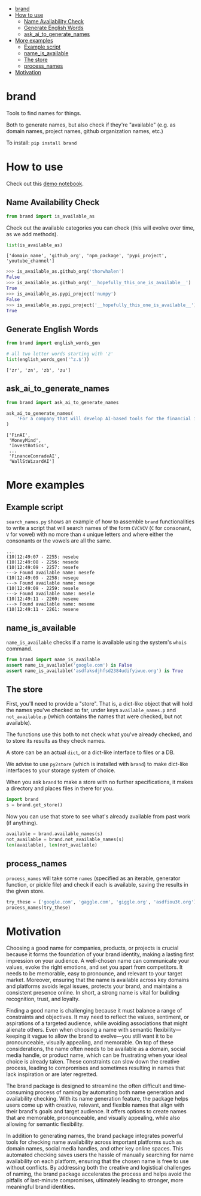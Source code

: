 <!-- TOC start (generated with https://github.com/derlin/bitdowntoc) -->

- [brand](#brand)
- [How to use](#how-to-use)
   * [Name Availability Check](#name-availability-check)
   * [Generate English Words](#generate-english-words)
   * [ask_ai_to_generate_names](#ask_ai_to_generate_names)
- [More examples](#more-examples)
   * [Example script](#example-script)
   * [name_is_available](#name_is_available)
   * [The store](#the-store)
   * [process_names](#process_names)
- [Motivation](#motivation)

<!-- TOC end -->

<!-- TOC --><a name="brand"></a>
# brand

Tools to find names for things.

Both to generate names, but also check if they're "available" 
(e.g. as domain names, project names, github organization names, etc.)

To install:	```pip install brand```

<!-- TOC --><a name="how-to-use"></a>
# How to use

Check out this [demo notebook](https://github.com/thorwhalen/brand/blob/master/misc/brand_demo.ipynb).

<!-- TOC --><a name="name-availability-check"></a>
## Name Availability Check

```python
from brand import is_available_as
```

Check out the available categories you can check (this will evolve over time, as we add methods).

```python
list(is_available_as)
```

```
['domain_name', 'github_org', 'npm_package', 'pypi_project', 'youtube_channel']
```

```python
>>> is_available_as.github_org('thorwhalen')
False
>>> is_available_as.github_org('__hopefully_this_one_is_available__')
True
>>> is_available_as.pypi_project('numpy')
False
>>> is_available_as.pypi_project('__hopefully_this_one_is_available__')
True
```

<!-- TOC --><a name="generate-english-words"></a>
## Generate English Words

```python
from brand import english_words_gen

# all two letter words starting with 'z'
list(english_words_gen('^z.$'))
```

```
['zr', 'zn', 'zb', 'zu']
```

<!-- TOC --><a name="ask_ai_to_generate_names"></a>
## ask_ai_to_generate_names

```python
from brand import ask_ai_to_generate_names

ask_ai_to_generate_names(
    'For a company that will develop AI-based tools for the financial industry'
)
```

```
['FinAI',
 'MoneyMind',
 'InvestBotics',
 ...
 'FinanceComradeAI',
 'WallStWizardAI']
 ```

<!-- TOC --><a name="more-examples"></a>
# More examples

<!-- TOC --><a name="example-script"></a>
## Example script

`search_names.py` shows an example of how to assemble 
`brand` functionalities to write a script that will search
names of the form `CVCVCV` (`C` for consonant, `V` for vowel)
with no more than `4` unique letters and where either the 
consonants or the vowels are all the same.

```
...
(10)12:49:07 - 2255: nesebe
(10)12:49:08 - 2256: nesede
(10)12:49:09 - 2257: nesefe
---> Found available name: nesefe
(10)12:49:09 - 2258: nesege
---> Found available name: nesege
(10)12:49:09 - 2259: nesele
---> Found available name: nesele
(10)12:49:11 - 2260: neseme
---> Found available name: neseme
(10)12:49:11 - 2261: nesene
```

<!-- TOC --><a name="name_is_available"></a>
## name_is_available

`name_is_available` checks if a name is available using the system's
`whois` command.

```python
from brand import name_is_available
assert name_is_available('google.com') is False
assert name_is_available('asdfaksdjhfsd2384udifyiwue.org') is True
```

<!-- TOC --><a name="the-store"></a>
## The store

First, you'll need to provide a "store". 
That is, a dict-like object that will hold the names you've checked so far, 
under keys `available_names.p` and `not_available.p` (which contains the names
that were checked, but not available). 

The functions use this both to not check what you've already checked, 
and to store its results as they check names.

A store can be an actual `dict`, or a dict-like interface to files or a DB.

We advise to use `py2store` (which is installed with `brand`) to make dict-like
interfaces to your storage system of choice.

When you ask `brand` to make a store with no further specifications, 
it makes a directory and places files in there for you.

```python
import brand
s = brand.get_store()
```

Now you can use that store to see what's already available from 
past work (if anything).

```python
available = brand.available_names(s)
not_available = brand.not_available_names(s)
len(available), len(not_available)
```

<!-- TOC --><a name="process_names"></a>
## process_names

`process_names` will take some `names` (specified as an iterable, 
generator function, or pickle file) and check if each is available, 
saving the results in the given store.

```python
try_these = ['google.com', 'gaggle.com', 'giggle.org', 'asdfiou3t.org']
process_names(try_these)
```


<!-- TOC --><a name="motivation"></a>
# Motivation

Choosing a good name for companies, products, or projects is crucial because it forms the foundation of your brand identity, making a lasting first impression on your audience. A well-chosen name can communicate your values, evoke the right emotions, and set you apart from competitors. It needs to be memorable, easy to pronounce, and relevant to your target market. Moreover, ensuring that the name is available across key domains and platforms avoids legal issues, protects your brand, and maintains a consistent presence online. In short, a strong name is vital for building recognition, trust, and loyalty.

Finding a good name is challenging because it must balance a range of constraints and objectives. It may need to reflect the values, sentiment, or aspirations of a targeted audience, while avoiding associations that might alienate others. Even when choosing a name with semantic flexibility—keeping it vague to allow the brand to evolve—you still want it to be pronounceable, visually appealing, and memorable. On top of these considerations, the name often needs to be available as a domain, social media handle, or product name, which can be frustrating when your ideal choice is already taken. These constraints can slow down the creative process, leading to compromises and sometimes resulting in names that lack inspiration or are later regretted.

The brand package is designed to streamline the often difficult and time-consuming process of naming by automating both name generation and availability checking. With its name generation feature, the package helps users come up with creative, relevant, and flexible names that align with their brand's goals and target audience. It offers options to create names that are memorable, pronounceable, and visually appealing, while also allowing for semantic flexibility.

In addition to generating names, the brand package integrates powerful tools for checking name availability across important platforms such as domain names, social media handles, and other key online spaces. This automated checking saves users the hassle of manually searching for name availability on each platform, ensuring that the chosen name is free to use without conflicts. By addressing both the creative and logistical challenges of naming, the brand package accelerates the process and helps avoid the pitfalls of last-minute compromises, ultimately leading to stronger, more meaningful brand identities.